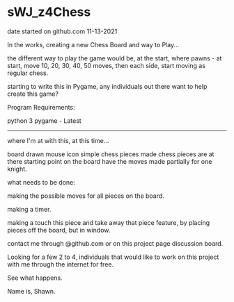 # sWJ_z4Chess

date started on github.com 11-13-2021

In the works, creating a new Chess Board and way to Play...

the different way to play the game would be, at the start, where pawns - at start, move 10, 20, 30, 40, 50 moves, then each side, start moving as regular chess.

starting to write this in Pygame, any individuals out there want to help create this game?

Program Requirements:

python 3
pygame - Latest

__________

where I'm at with this, at this time...

board drawn
mouse icon
simple chess pieces made
chess pieces are at there starting point on the board
have the moves made partially for one knight.

what needs to be done:

making the possible moves for all pieces on the board.

making a timer.

making a touch this piece and take away that piece feature, by placing pieces off the board, but in window.

contact me through @github.com or on this project page discussion board.

Looking for a few 2 to 4, individuals that would like to work on this project with me through the internet for free.

See what happens.

Name is, Shawn.
